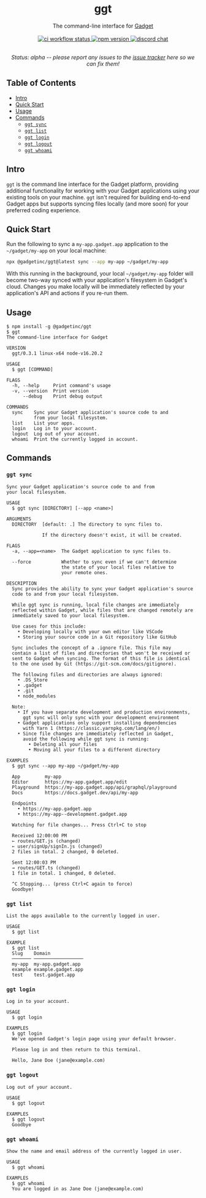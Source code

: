 <div align="center">
  <h1>ggt</h1>
  The command-line interface for <a href="https://gadget.dev">Gadget</a>

<br>
<br>

<a href="https://github.com/gadget-inc/ggt/actions/workflows/ci.yml?query=branch%3Amain">
  <img alt="ci workflow status" src="https://img.shields.io/github/actions/workflow/status/gadget-inc/ggt/ci.yml?branch=main&label=ci">
</a>
<a href="https://www.npmjs.com/package/@gadgetinc/ggt">
  <img alt="npm version" src="https://img.shields.io/npm/v/@gadgetinc/ggt">
</a>
<a href="https://discord.gg/nAfNKMdwKh">
  <img alt="discord chat" src="https://img.shields.io/discord/836317518595096598">
</a>

<br>
<br>

<i>Status: alpha -- please report any issues to the [issue tracker](https://github.com/gadget-inc/ggt/issues?q=is%3Aissue+is%3Aopen) here so we can fix them!</i>

</div>

## Table of Contents

- [Intro](#intro)
- [Quick Start](#quick-start)
- [Usage](#usage)
- [Commands](#commands)
  - [`ggt sync`](#ggt-sync)
  - [`ggt list`](#ggt-list)
  - [`ggt login`](#ggt-login)
  - [`ggt logout`](#ggt-logout)
  - [`ggt whoami`](#ggt-whoami)

## Intro

`ggt` is the command line interface for the Gadget platform, providing additional functionality for working with your Gadget applications using your existing tools on your machine. `ggt` isn't required for building end-to-end Gadget apps but supports syncing files locally (and more soon) for your preferred coding experience.

## Quick Start

Run the following to sync a `my-app.gadget.app` application to the `~/gadget/my-app` on your local machine:

```sh
npx @gadgetinc/ggt@latest sync --app my-app ~/gadget/my-app
```

With this running in the background, your local `~/gadget/my-app` folder will become two-way synced with your application's filesystem in Gadget's cloud. Changes you make locally will be immediately reflected by your application's API and actions if you re-run them.

## Usage

```sh-session
$ npm install -g @gadgetinc/ggt
$ ggt
The command-line interface for Gadget

VERSION
  ggt/0.3.1 linux-x64 node-v16.20.2

USAGE
  $ ggt [COMMAND]

FLAGS
  -h, --help     Print command's usage
  -v, --version  Print version
      --debug    Print debug output

COMMANDS
  sync    Sync your Gadget application's source code to and
          from your local filesystem.
  list    List your apps.
  login   Log in to your account.
  logout  Log out of your account.
  whoami  Print the currently logged in account.
```

## Commands

### `ggt sync`

```
Sync your Gadget application's source code to and from
your local filesystem.

USAGE
  $ ggt sync [DIRECTORY] [--app <name>]

ARGUMENTS
  DIRECTORY  [default: .] The directory to sync files to.

             If the directory doesn't exist, it will be created.

FLAGS
  -a, --app=<name>  The Gadget application to sync files to.

  --force           Whether to sync even if we can't determine
                    the state of your local files relative to
                    your remote ones.

DESCRIPTION
  Sync provides the ability to sync your Gadget application's source
  code to and from your local filesystem.

  While ggt sync is running, local file changes are immediately
  reflected within Gadget, while files that are changed remotely are
  immediately saved to your local filesystem.

  Use cases for this include:
    • Developing locally with your own editor like VSCode
    • Storing your source code in a Git repository like GitHub

  Sync includes the concept of a .ignore file. This file may
  contain a list of files and directories that won't be received or
  sent to Gadget when syncing. The format of this file is identical
  to the one used by Git (https://git-scm.com/docs/gitignore).

  The following files and directories are always ignored:
    • .DS_Store
    • .gadget
    • .git
    • node_modules

  Note:
    • If you have separate development and production environments,
      ggt sync will only sync with your development environment
    • Gadget applications only support installing dependencies
      with Yarn 1 (https://classic.yarnpkg.com/lang/en/)
    • Since file changes are immediately reflected in Gadget,
      avoid the following while ggt sync is running:
        • Deleting all your files
        • Moving all your files to a different directory

EXAMPLES
  $ ggt sync --app my-app ~/gadget/my-app

  App         my-app
  Editor      https://my-app.gadget.app/edit
  Playground  https://my-app.gadget.app/api/graphql/playground
  Docs        https://docs.gadget.dev/api/my-app

  Endpoints
    • https://my-app.gadget.app
    • https://my-app--development.gadget.app

  Watching for file changes... Press Ctrl+C to stop

  Received 12:00:00 PM
  ← routes/GET.js (changed)
  ← user/signUp/signIn.js (changed)
  2 files in total. 2 changed, 0 deleted.

  Sent 12:00:03 PM
  → routes/GET.ts (changed)
  1 file in total. 1 changed, 0 deleted.

  ^C Stopping... (press Ctrl+C again to force)
  Goodbye!
```

### `ggt list`

```
List the apps available to the currently logged in user.

USAGE
  $ ggt list

EXAMPLE
  $ ggt list
  Slug    Domain
  ─────── ──────────────────
  my-app  my-app.gadget.app
  example example.gadget.app
  test    test.gadget.app
```

### `ggt login`

```
Log in to your account.

USAGE
  $ ggt login

EXAMPLES
  $ ggt login
  We've opened Gadget's login page using your default browser.

  Please log in and then return to this terminal.

  Hello, Jane Doe (jane@example.com)
```

### `ggt logout`

```
Log out of your account.

USAGE
  $ ggt logout

EXAMPLES
  $ ggt logout
  Goodbye
```

### `ggt whoami`

```
Show the name and email address of the currently logged in user.

USAGE
  $ ggt whoami

EXAMPLES
  $ ggt whoami
  You are logged in as Jane Doe (jane@example.com)
```
